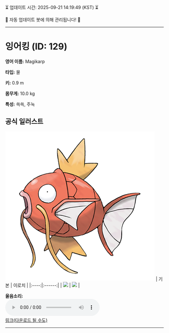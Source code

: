 
⏳ 업데이트 시간: 2025-09-21 14:19:49 (KST) ⏳

🤖 자동 업데이트 봇에 의해 관리됩니다! 🤖

---

# 잉어킹 (ID: 129)
**영어 이름:** Magikarp

**타입:** 물

**키:** 0.9 m

**몸무게:** 10.0 kg

**특성:** 쓱쓱, 주눅

## 공식 일러스트
![](https://raw.githubusercontent.com/PokeAPI/sprites/master/sprites/pokemon/other/official-artwork/129.png)
| 기본 | 이로치 |
|:----:|:------:|
| <img src="http://play.pokemonshowdown.com/sprites/ani/magikarp.gif" width="200"> | <img src="http://play.pokemonshowdown.com/sprites/ani-shiny/magikarp.gif" width="200"> |

**울음소리:**<br><audio controls src="https://raw.githubusercontent.com/PokeAPI/cries/main/cries/pokemon/latest/129.ogg"></audio><br> [링크(다운로드 될 수도)](https://raw.githubusercontent.com/PokeAPI/cries/main/cries/pokemon/latest/129.ogg)


---
